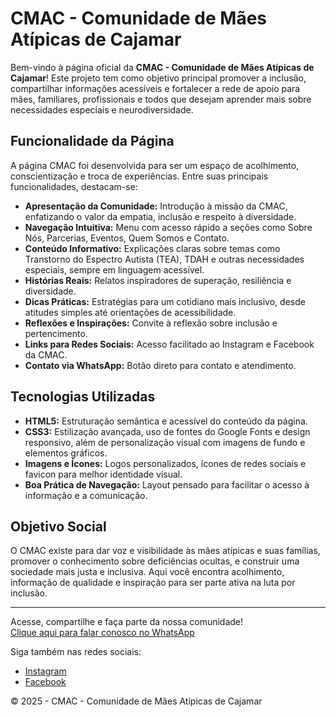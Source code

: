 
# CMAC - Comunidade de Mães Atípicas de Cajamar

Bem-vindo à página oficial da **CMAC - Comunidade de Mães Atípicas de Cajamar**! Este projeto tem como objetivo principal promover a inclusão, compartilhar informações acessíveis e fortalecer a rede de apoio para mães, familiares, profissionais e todos que desejam aprender mais sobre necessidades especiais e neurodiversidade.

## Funcionalidade da Página

A página CMAC foi desenvolvida para ser um espaço de acolhimento, conscientização e troca de experiências. Entre suas principais funcionalidades, destacam-se:

- **Apresentação da Comunidade:** Introdução à missão da CMAC, enfatizando o valor da empatia, inclusão e respeito à diversidade.
- **Navegação Intuitiva:** Menu com acesso rápido a seções como Sobre Nós, Parcerias, Eventos, Quem Somos e Contato.
- **Conteúdo Informativo:** Explicações claras sobre temas como Transtorno do Espectro Autista (TEA), TDAH e outras necessidades especiais, sempre em linguagem acessível.
- **Histórias Reais:** Relatos inspiradores de superação, resiliência e diversidade.
- **Dicas Práticas:** Estratégias para um cotidiano mais inclusivo, desde atitudes simples até orientações de acessibilidade.
- **Reflexões e Inspirações:** Convite à reflexão sobre inclusão e pertencimento.
- **Links para Redes Sociais:** Acesso facilitado ao Instagram e Facebook da CMAC.
- **Contato via WhatsApp:** Botão direto para contato e atendimento.

## Tecnologias Utilizadas

- **HTML5:** Estruturação semântica e acessível do conteúdo da página.
- **CSS3:** Estilização avançada, uso de fontes do Google Fonts e design responsivo, além de personalização visual com imagens de fundo e elementos gráficos.
- **Imagens e Ícones:** Logos personalizados, ícones de redes sociais e favicon para melhor identidade visual.
- **Boa Prática de Navegação:** Layout pensado para facilitar o acesso à informação e a comunicação.

## Objetivo Social

O CMAC existe para dar voz e visibilidade às mães atípicas e suas famílias, promover o conhecimento sobre deficiências ocultas, e construir uma sociedade mais justa e inclusiva. Aqui você encontra acolhimento, informação de qualidade e inspiração para ser parte ativa na luta por inclusão.

---

Acesse, compartilhe e faça parte da nossa comunidade!  
[Clique aqui para falar conosco no WhatsApp](https://wa.me/5511919298104?text=Olá!%20Gostaria%20de%20saber%20mais%20sobre%20a%20CMAC.)

Siga também nas redes sociais:  
- [Instagram](https://instagram.com/cmacajamar)  
- [Facebook](https://facebook.com/cmacajamar)

&copy; 2025 - CMAC - Comunidade de Mães Atípicas de Cajamar

